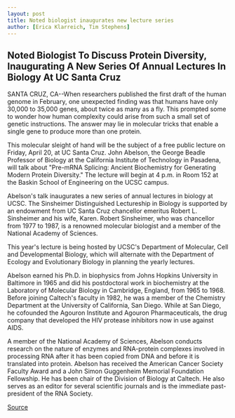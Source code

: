 ```yaml
---
layout: post
title: Noted biologist inaugurates new lecture series
author: [Erica Klarreich, Tim Stephens]
---
```


## Noted Biologist To Discuss Protein Diversity, Inaugurating A New Series Of Annual Lectures In Biology At UC Santa Cruz

SANTA CRUZ, CA--When researchers published the first draft of the human genome in February, one unexpected finding was that humans have only 30,000 to 35,000 genes, about twice as many as a fly. This prompted some to wonder how human complexity could arise from such a small set of genetic instructions. The answer may lie in molecular tricks that enable a single gene to produce more than one protein.

This molecular sleight of hand will be the subject of a free public lecture on Friday, April 20, at UC Santa Cruz. John Abelson, the George Beadle Professor of Biology at the California Institute of Technology in Pasadena, will talk about "Pre-mRNA Splicing: Ancient Biochemistry for Generating Modern Protein Diversity." The lecture will begin at 4 p.m. in Room 152 at the Baskin School of Engineering on the UCSC campus.

Abelson's talk inaugurates a new series of annual lectures in biology at UCSC. The Sinsheimer Distinguished Lectureship in Biology is supported by an endowment from UC Santa Cruz chancellor emeritus Robert L. Sinsheimer and his wife, Karen. Robert Sinsheimer, who was chancellor from 1977 to 1987, is a renowned molecular biologist and a member of the National Academy of Sciences.

This year's lecture is being hosted by UCSC's Department of Molecular, Cell and Developmental Biology, which will alternate with the Department of Ecology and Evolutionary Biology in planning the yearly lectures.

Abelson earned his Ph.D. in biophysics from Johns Hopkins University in Baltimore in 1965 and did his postdoctoral work in biochemistry at the Laboratory of Molecular Biology in Cambridge, England, from 1965 to 1968. Before joining Caltech's faculty in 1982, he was a member of the Chemistry Department at the University of California, San Diego. While at San Diego, he cofounded the Agouron Institute and Agouron Pharmaceuticals, the drug company that developed the HIV protease inhibitors now in use against AIDS.

A member of the National Academy of Sciences, Abelson conducts research on the nature of enzymes and RNA-protein complexes involved in processing RNA after it has been copied from DNA and before it is translated into protein. Abelson has received the American Cancer Society Faculty Award and a John Simon Guggenheim Memorial Foundation Fellowship. He has been chair of the Division of Biology at Caltech. He also serves as an editor for several scientific journals and is the immediate past-president of the RNA Society.  

[Source](http://www1.ucsc.edu/news_events/press_releases/01-02/sinsheimer.html "Permalink to Noted biologist inaugurates new lecture series")